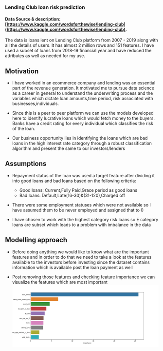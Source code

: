 ### Lending Club loan risk prediction

#### Data Source & description: [https://www.kaggle.com/wordsforthewise/lending-club](https://www.kaggle.com/wordsforthewise/lending-club).
The data is loans lent on Lending Club platform from 2007 - 2019 along with all the details of users. It has almost 2 million rows and 151 features. 
I have used a subset of loans from 2018-19 financial year and have reduced the attributes as well as needed for my use.
 
## Motivation
- I have worked in an ecommerce company and lending was an essential part of the revenue generation. It motivated me to pursue data science as 
a career in general to understand the underwriting process and the variables which dictate loan amounts,time period, risk associated with businesses,individuals.

- Since this is a peer to peer platform we can use the models developed here to identify lucrative loans which would fetch money to the buyers.
Banks have a credit rating for every individual which classifies the risk of the loan.

- Our business opportunity lies in identifying the loans which are bad loans in the high interest rate category through a robust classification 
algorithm and present the same to our investors/lenders

## Assumptions

- Repayment status of the loan was used a target feature after dividing it into good loans and bad loans based on the following criteria:

  - Good loans: Current,Fully Paid,Grace period as good loans
  - Bad loans: Default,Late(16-30)&(31-120),Charged off


- There were some employment statuses which were not available so I have assumed them to be never employed and assigned that to 0

- I have chosen to work with the highest category risk loans so E category loans are subset which leads to a problem with imbalance in the data

## Modelling approach
- Before doing anything we would like to know what are the important features and in order to do that we need to take a look at the features 
available to the investors before investing since the dataset contains information which is available post the loan payment as well

- Post removing those features and checking feature importance we can visualize the features which are most important 
![](images/feature_importance.png)

